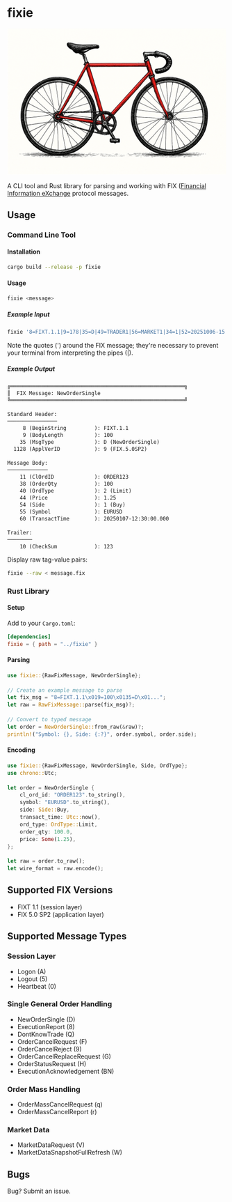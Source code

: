 # fixie

![Red fixie bicycle](img/fixie_bicycle.png "Fixie Bicycle")

A CLI tool and Rust library for parsing and working with
FIX ([Financial Information eXchange](https://www.fixtrading.org/online-specification/) protocol messages.

## Usage

### Command Line Tool

#### Installation
```bash
cargo build --release -p fixie
```

#### Usage
```bash
fixie <message>
```

##### Example Input

```bash
fixie '8=FIXT.1.1|9=178|35=D|49=TRADER1|56=MARKET1|34=1|52=20251006-15:00:00.000|11=ORD00123|21=1|55=MSFT|54=1|38=500|40=2|44=310.75|59=0|60=20251006-15:00:00.000|453=2|448=TRADER1|447=D|452=1|448=DESK22|447=D|452=24|9001=TRUE|9435=ALGOTYPE1|9436=VWAP|10=156|'
```
Note the quotes (') around the FIX message; they're necessary to prevent your terminal from
interpreting the pipes (|).

##### Example Output

```
╔════════════════════════════════════════════════════════╗
║  FIX Message: NewOrderSingle
╚════════════════════════════════════════════════════════╝

Standard Header:
────────────────
     8 (BeginString         ): FIXT.1.1
     9 (BodyLength          ): 100
    35 (MsgType             ): D (NewOrderSingle)
  1128 (ApplVerID           ): 9 (FIX.5.0SP2)

Message Body:
─────────────
    11 (ClOrdID             ): ORDER123
    38 (OrderQty            ): 100
    40 (OrdType             ): 2 (Limit)
    44 (Price               ): 1.25
    54 (Side                ): 1 (Buy)
    55 (Symbol              ): EURUSD
    60 (TransactTime        ): 20250107-12:30:00.000

Trailer:
────────
    10 (CheckSum            ): 123
```

Display raw tag-value pairs:

```bash
fixie --raw < message.fix
```

### Rust Library

#### Setup 
Add to your `Cargo.toml`:

```toml
[dependencies]
fixie = { path = "../fixie" }
```

#### Parsing

```rust
use fixie::{RawFixMessage, NewOrderSingle};

// Create an example message to parse
let fix_msg = "8=FIXT.1.1\x019=100\x0135=D\x01...";
let raw = RawFixMessage::parse(fix_msg)?;

// Convert to typed message
let order = NewOrderSingle::from_raw(&raw)?;
println!("Symbol: {}, Side: {:?}", order.symbol, order.side);
```

#### Encoding

```rust
use fixie::{RawFixMessage, NewOrderSingle, Side, OrdType};
use chrono::Utc;

let order = NewOrderSingle {
    cl_ord_id: "ORDER123".to_string(),
    symbol: "EURUSD".to_string(),
    side: Side::Buy,
    transact_time: Utc::now(),
    ord_type: OrdType::Limit,
    order_qty: 100.0,
    price: Some(1.25),
};

let raw = order.to_raw();
let wire_format = raw.encode();
```

## Supported FIX Versions

- FIXT 1.1 (session layer)
- FIX 5.0 SP2 (application layer)

## Supported Message Types

### Session Layer
- Logon (A)
- Logout (5)
- Heartbeat (0)

### Single General Order Handling
- NewOrderSingle (D)
- ExecutionReport (8)
- DontKnowTrade (Q)
- OrderCancelRequest (F)
- OrderCancelReject (9)
- OrderCancelReplaceRequest (G)
- OrderStatusRequest (H)
- ExecutionAcknowledgement (BN)

### Order Mass Handling
- OrderMassCancelRequest (q)
- OrderMassCancelReport (r)

### Market Data
- MarketDataRequest (V)
- MarketDataSnapshotFullRefresh (W)

## Bugs

Bug? Submit an issue.
